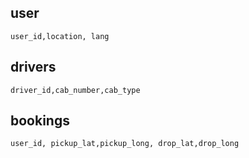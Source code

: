 ## user
    user_id,location, lang
## drivers
    driver_id,cab_number,cab_type
## bookings
    user_id, pickup_lat,pickup_long, drop_lat,drop_long

